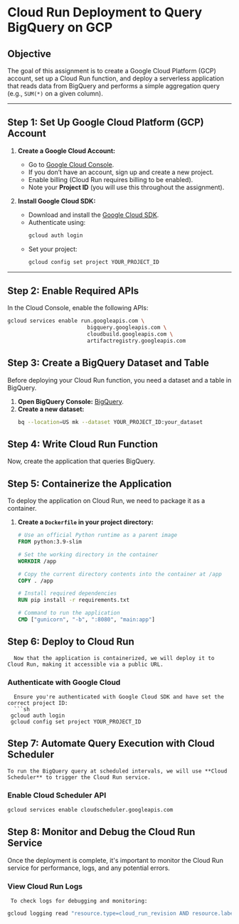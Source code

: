 # Cloud Run Deployment to Query BigQuery on GCP

## **Objective**
The goal of this assignment is to create a Google Cloud Platform (GCP) account, set up a Cloud Run function, and deploy a serverless application that reads data from BigQuery and performs a simple aggregation query (e.g., `SUM(*)` on a given column).

---

## **Step 1: Set Up Google Cloud Platform (GCP) Account**
1. **Create a Google Cloud Account:**
   - Go to [Google Cloud Console](https://console.cloud.google.com/).
   - If you don’t have an account, sign up and create a new project.
   - Enable billing (Cloud Run requires billing to be enabled).
   - Note your **Project ID** (you will use this throughout the assignment).

2. **Install Google Cloud SDK:**
   - Download and install the [Google Cloud SDK](https://cloud.google.com/sdk/docs/install).
   - Authenticate using:
     ```sh
     gcloud auth login
     ```
   - Set your project:
     ```sh
     gcloud config set project YOUR_PROJECT_ID
     ```

---

## **Step 2: Enable Required APIs**
In the Cloud Console, enable the following APIs:

```sh
gcloud services enable run.googleapis.com \
                         bigquery.googleapis.com \
                         cloudbuild.googleapis.com \
                         artifactregistry.googleapis.com
  ```

## **Step 3: Create a BigQuery Dataset and Table**
Before deploying your Cloud Run function, you need a dataset and a table in BigQuery.

1. **Open BigQuery Console:** [BigQuery](https://console.cloud.google.com/bigquery).
2. **Create a new dataset:**
   ```sh
   bq --location=US mk --dataset YOUR_PROJECT_ID:your_dataset
     ```
   
 ## **Step 4: Write Cloud Run Function**
   Now, create the application that queries BigQuery.

  
## **Step 5: Containerize the Application**
To deploy the application on Cloud Run, we need to package it as a container.

1. **Create a `Dockerfile` in your project directory:**
   ```dockerfile
   # Use an official Python runtime as a parent image
   FROM python:3.9-slim

   # Set the working directory in the container
   WORKDIR /app

   # Copy the current directory contents into the container at /app
   COPY . /app

   # Install required dependencies
   RUN pip install -r requirements.txt

   # Command to run the application
   CMD ["gunicorn", "-b", ":8080", "main:app"]

    ```
 ## **Step 6: Deploy to Cloud Run**
      Now that the application is containerized, we will deploy it to Cloud Run, making it accessible via a public URL.
   ###  Authenticate with Google Cloud
      Ensure you're authenticated with Google Cloud SDK and have set the correct project ID:
      ```sh
     gcloud auth login
     gcloud config set project YOUR_PROJECT_ID

## **Step 7: Automate Query Execution with Cloud Scheduler**
    To run the BigQuery query at scheduled intervals, we will use **Cloud Scheduler** to trigger the Cloud Run service.
 ### Enable Cloud Scheduler API
```sh
gcloud services enable cloudscheduler.googleapis.com
  ```

## **Step 8: Monitor and Debug the Cloud Run Service**
   Once the deployment is complete, it's important to monitor the Cloud Run service for performance, logs, and any potential errors.
 ###  View Cloud Run Logs
     To check logs for debugging and monitoring:
```sh
gcloud logging read "resource.type=cloud_run_revision AND resource.labels.service_name=<YOUR_CLOUD_RUN_SERVICE>" --limit 100





